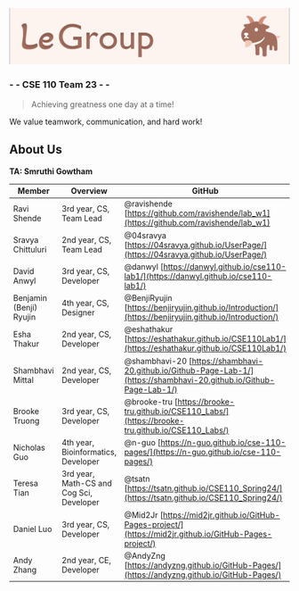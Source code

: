![team name and logo](admin/branding/team-header.png)

###  - - CSE 110 Team 23 - -

> Achieving greatness one day at a time!

We value teamwork, communication, and hard work!

## About Us

**TA: Smruthi Gowtham**

| Member | Overview |  GitHub |
|--|--|--|
| Ravi Shende | 3rd year, CS, Team Lead |  @ravishende [https://github.com/ravishende/lab_w1](https://github.com/ravishende/lab_w1)
| Sravya Chittuluri | 2nd year, CS, Team Lead | @04sravya [https://04sravya.github.io/UserPage/](https://04sravya.github.io/UserPage/)
| David Anwyl | 3rd year, CS, Developer | @danwyl [https://danwyl.github.io/cse110-lab1/](https://danwyl.github.io/cse110-lab1/)
| Benjamin (Benji) Ryujin | 4th year, CS, Designer | @BenjiRyujin [https://benjiryujin.github.io/Introduction/](https://benjiryujin.github.io/Introduction/)
| Esha Thakur | 2nd year, CS, Developer | @eshathakur [https://eshathakur.github.io/CSE110Lab1/](https://eshathakur.github.io/CSE110Lab1/)
| Shambhavi Mittal | 2nd year, CS, Developer | @shambhavi-20 [https://shambhavi-20.github.io/Github-Page-Lab-1/](https://shambhavi-20.github.io/Github-Page-Lab-1/)
| Brooke Truong | 3rd year, CS, Developer | @brooke-tru [https://brooke-tru.github.io/CSE110_Labs/](https://brooke-tru.github.io/CSE110_Labs/)
| Nicholas Guo | 4th year, Bioinformatics, Developer | @n-guo [https://n-guo.github.io/cse-110-pages/](https://n-guo.github.io/cse-110-pages/) 
| Teresa Tian | 3rd year, Math-CS and Cog Sci, Developer | @tsatn [https://tsatn.github.io/CSE110_Spring24/](https://tsatn.github.io/CSE110_Spring24/)
| Daniel Luo | 3rd year, CS, Developer | @Mid2Jr [https://mid2jr.github.io/GitHub-Pages-project/](https://mid2jr.github.io/GitHub-Pages-project/) 
| Andy Zhang | 2nd year, CE, Developer | @AndyZng [https://andyzng.github.io/GitHub-Pages/](https://andyzng.github.io/GitHub-Pages/)